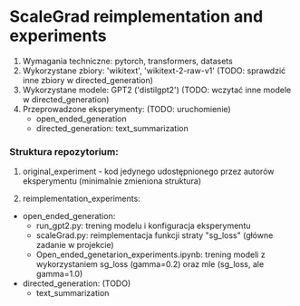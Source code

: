 # ScaleGrad reimplementation and experiments

1. Wymagania techniczne: pytorch, transformers, datasets
2. Wykorzystane zbiory: 'wikitext', 'wikitext-2-raw-v1' (TODO: sprawdzić inne zbiory w directed_generation)
3. Wykorzystane modele: GPT2 ('distilgpt2') (TODO: wczytać inne modele w directed_generation)
4. Przeprowadzone eksperymenty: (TODO: uruchomienie) 
    - open_ended_generation 
    - directed_generation: text_summarization 

### Struktura repozytorium: 
1. original_experiment - kod jedynego udostępnionego przez autorów eksperymentu (minimalnie zmieniona struktura)

2. reimplementation_experiments:
- open_ended_generation:
    - run_gpt2.py: trening modelu i konfiguracja eksperymentu
    - scaleGrad.py: reimplementacja funkcji straty "sg_loss" (główne zadanie w projekcie)
    - Open_ended_genetarion_experiments.ipynb: trening modeli z wykorzystaniem sg_loss (gamma=0.2) oraz mle (sg_loss, ale gamma=1.0)
- directed_generation: (TODO) 
    - text_summarization 
